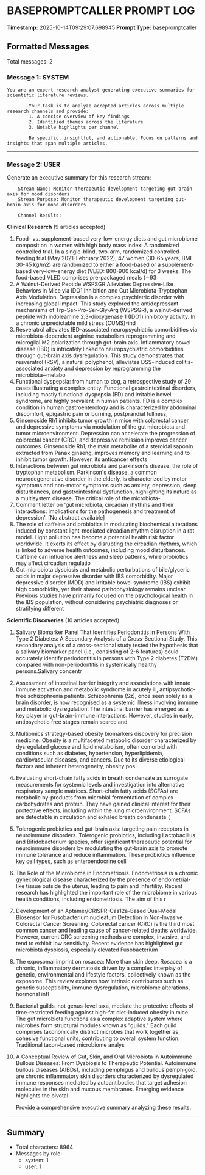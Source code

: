# BASEPROMPTCALLER PROMPT LOG
**Timestamp:** 2025-10-14T09:29:07.698945
**Prompt Type:** basepromptcaller

## Formatted Messages
Total messages: 2

### Message 1: SYSTEM

```
You are an expert research analyst generating executive summaries for scientific literature reviews.

        Your task is to analyze accepted articles across multiple research channels and provide:
        1. A concise overview of key findings
        2. Identified themes across the literature
        3. Notable highlights per channel

        Be specific, insightful, and actionable. Focus on patterns and insights that span multiple articles.
```

---

### Message 2: USER

Generate an executive summary for this research stream:

        Stream Name: Monitor therapeutic development targeting gut-brain axis for mood disorders
        Stream Purpose: Monitor therapeutic development targeting gut-brain axis for mood disorders

        Channel Results:
        
**Clinical Research** (9 articles accepted)
  1. Food- vs. supplement-based very-low-energy diets and gut microbiome composition in women with high body mass index: A randomized controlled trial.
     In a single-blind, two-arm, randomized controlled-feeding trial (May 2021-February 2022), 47 women (30-65 years, BMI 30-45 kg/m2) are randomized to either a food-based or a supplement-based very-low-energy diet (VLED: 800-900 kcal/d) for 3 weeks. The food-based VLED comprises pre-packaged meals (∼93
  2. A Walnut-Derived Peptide WSPSGR Alleviates Depressive-Like Behaviors in Mice via IDO1 Inhibition and Gut Microbiota-Tryptophan Axis Modulation.
     Depression is a complex psychiatric disorder with increasing global impact. This study explored the antidepressant mechanisms of Trp-Ser-Pro-Ser-Gly-Arg (WSPSGR), a walnut-derived peptide with indoleamine 2,3-dioxygenase 1 (IDO1) inhibitory activity. In a chronic unpredictable mild stress (CUMS)-ind
  3. Resveratrol alleviates IBD-associated neuropsychiatric comorbidities via microbiota-dependent arginine metabolism reprogramming and microglial M2 polarization through gut-brain axis.
     Inflammatory bowel disease (IBD) is intricately linked to neuropsychiatric comorbidities through gut-brain axis dysregulation. This study demonstrates that resveratrol (RSV), a natural polyphenol, alleviates DSS-induced colitis-associated anxiety and depression by reprogramming the microbiota─metabo
  4. Functional dyspepsia: from human to dog, a retrospective study of 29 cases illustrating a complex entity.
     Functional gastrointestinal disorders, including mostly functional dyspepsia (FD) and irritable bowel syndrome, are highly prevalent in human patients. FD is a complex condition in human gastroenterology and is characterized by abdominal discomfort, epigastric pain or burning, postprandial fullness,
  5. Ginsenoside Rh1 inhibits tumor growth in mice with colorectal cancer and depressive symptoms via modulation of the gut microbiota and tumor microenvironment.
     Depression can accelerate the progression of colorectal cancer (CRC), and depressive remission improves cancer outcomes. Ginsenoside Rh1, the main metabolite of a steroidal saponin extracted from Panax ginseng, improves memory and learning and to inhibit tumor growth. However, its anticancer effects
  6. Interactions between gut microbiota and parkinson's disease: the role of tryptophan metabolism.
     Parkinson's disease, a common neurodegenerative disorder in the elderly, is characterized by motor symptoms and non-motor symptoms such as anxiety, depression, sleep disturbances, and gastrointestinal dysfunction, highlighting its nature as a multisystem disease. The critical role of the microbiota-
  7. Comment letter on 'gut microbiota, circadian rhythms and their interactions: implications for the pathogenesis and treatment of depression'.
     [No abstract available]
  8. The role of caffeine and probiotics in modulating biochemical alterations induced by constant light-mediated circadian rhythm disruption in a rat model.
     Light pollution has become a potential health risk factor worldwide. It exerts its effect by disrupting the circadian rhythms, which is linked to adverse health outcomes, including mood disturbances. Caffeine can influence alertness and sleep patterns, while probiotics may affect circadian regulatio
  9. Gut microbiota dysbiosis and metabolic perturbations of bile/glyceric acids in major depressive disorder with IBS comorbidity.
     Major depressive disorder (MDD) and irritable bowel syndrome (IBS) exhibit high comorbidity, yet their shared pathophysiology remains unclear. Previous studies have primarily focused on the psychological health in the IBS population, without considering psychiatric diagnoses or stratifying different

**Scientific Discoveries** (10 articles accepted)
  1. Salivary Biomarker Panel That Identifies Periodontitis in Persons With Type 2 Diabetes: A Secondary Analysis of a Cross-Sectional Study.
     This secondary analysis of a cross-sectional study tested the hypothesis that a salivary biomarker panel (i.e., consisting of 2-6 features) could accurately identify periodontitis in persons with Type 2 diabetes (T2DM) compared with non-periodontitis in systemically healthy persons.Salivary concentr
  2. Assessment of intestinal barrier integrity and associations with innate immune activation and metabolic syndrome in acutely ill, antipsychotic-free schizophrenia patients.
     Schizophrenia (Sz), once seen solely as a brain disorder, is now recognised as a systemic illness involving immune and metabolic dysregulation. The intestinal barrier has emerged as a key player in gut-brain-immune interactions. However, studies in early, antipsychotic free stages remain scarce and 
  3. Multiomics strategy-based obesity biomarkers discovery for precision medicine.
     Obesity is a multifaceted metabolic disorder characterized by dysregulated glucose and lipid metabolism, often comorbid with conditions such as diabetes, hypertension, hyperlipidemia, cardiovascular diseases, and cancers. Due to its diverse etiological factors and inherent heterogeneity, obesity pos
  4. Evaluating short-chain fatty acids in breath condensate as surrogate measurements for systemic levels and investigation into alternative respiratory sample matrices.
     Short-chain fatty acids (SCFAs) are metabolic by-products from microbial fermentation of complex carbohydrates and protein. They have gained clinical interest for their protective effects, including within the lung microenvironment. SCFAs are detectable in circulation and exhaled breath condensate (
  5. Tolerogenic probiotics and gut-brain axis: targeting pain receptors in neuroimmune disorders.
     Tolerogenic probiotics, including Lactobacillus and Bifidobacterium species, offer significant therapeutic potential for neuroimmune disorders by modulating the gut-brain axis to promote immune tolerance and reduce inflammation. These probiotics influence key cell types, such as enteroendocrine cell
  6. The Role of the Microbiome in Endometriosis.
     Endometriosis is a chronic gynecological disease characterized by the presence of endometrial-like tissue outside the uterus, leading to pain and infertility. Recent research has highlighted the important role of the microbiome in various health conditions, including endometriosis. The aim of this r
  7. Development of an Aptamer/CRISPR-Cas12a-Based Dual-Modal Biosensor for Fusobacterium nucleatum Detection in Non-Invasive Colorectal Cancer Screening.
     Colorectal cancer (CRC) is the third most common cancer and leading cause of cancer-related deaths worldwide. However, current CRC screening methods are complex, invasive, and tend to exhibit low sensitivity. Recent evidence has highlighted gut microbiota dysbiosis, especially elevated Fusobacterium
  8. The exposomal imprint on rosacea: More than skin deep.
     Rosacea is a chronic, inflammatory dermatosis driven by a complex interplay of genetic, environmental and lifestyle factors, collectively known as the exposome. This review explores how intrinsic contributors such as genetic susceptibility, immune dysregulation, microbiome alterations, hormonal infl
  9. Bacterial guilds, not genus-level taxa, mediate the protective effects of time-restricted feeding against high-fat diet-induced obesity in mice.
     The gut microbiota functions as a complex adaptive system where microbes form structural modules known as "guilds." Each guild comprises taxonomically distinct microbes that work together as cohesive functional units, contributing to overall system function. Traditional taxon-based microbiome analys
  10. A Conceptual Review of Gut, Skin, and Oral Microbiota in Autoimmune Bullous Diseases: From Dysbiosis to Therapeutic Potential.
     Autoimmune bullous diseases (AIBDs), including pemphigus and bullous pemphigoid, are chronic inflammatory skin disorders characterized by dysregulated immune responses mediated by autoantibodies that target adhesion molecules in the skin and mucous membranes. Emerging evidence highlights the pivotal

        Provide a comprehensive executive summary analyzing these results.

---

## Summary
- Total characters: 8964
- Messages by role:
  - system: 1
  - user: 1